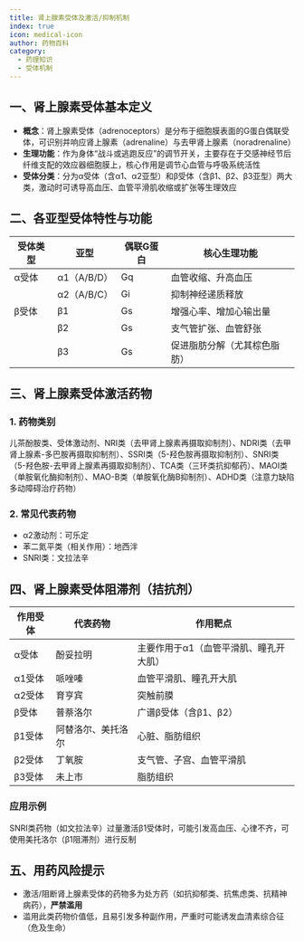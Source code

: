 ```yaml
---
title: 肾上腺素受体及激活/抑制机制
index: true
icon: medical-icon
author: 药物百科
category:
  - 药理知识
  - 受体机制
---
```


## 一、肾上腺素受体基本定义
- **概念**：肾上腺素受体（adrenoceptors）是分布于细胞膜表面的G蛋白偶联受体，可识别并响应肾上腺素（adrenaline）与去甲肾上腺素（noradrenaline）
- **生理功能**：作为身体“战斗或逃跑反应”的调节开关，主要存在于交感神经节后纤维支配的效应器细胞膜上，核心作用是调节心血管与呼吸系统活性
- **受体分类**：分为α受体（含α1、α2亚型）和β受体（含β1、β2、β3亚型）两大类，激动时可诱导高血压、血管平滑肌收缩或扩张等生理效应


## 二、各亚型受体特性与功能
| 受体类型 | 亚型       | 偶联G蛋白 | 核心生理功能                 |
|----------|------------|-----------|------------------------------|
| α受体    | α1（A/B/D）| Gq        | 血管收缩、升高血压           |
|          | α2（A/B/C）| Gi        | 抑制神经递质释放             |
| β受体    | β1         | Gs        | 增强心率、增加心输出量       |
|          | β2         | Gs        | 支气管扩张、血管舒张         |
|          | β3         | Gs        | 促进脂肪分解（尤其棕色脂肪） |


## 三、肾上腺素受体激活药物
### 1. 药物类别
儿茶酚胺类、受体激动剂、NRI类（去甲肾上腺素再摄取抑制剂）、NDRI类（去甲肾上腺素-多巴胺再摄取抑制剂）、SSRI类（5-羟色胺再摄取抑制剂）、SNRI类（5-羟色胺-去甲肾上腺素再摄取抑制剂）、TCA类（三环类抗抑郁药）、MAOI类（单胺氧化酶抑制剂）、MAO-B类（单胺氧化酶B抑制剂）、ADHD类（注意力缺陷多动障碍治疗药物）

### 2. 常见代表药物
- α2激动剂：可乐定
- 苯二氮平类（相关作用）：地西泮
- SNRI类：文拉法辛


## 四、肾上腺素受体阻滞剂（拮抗剂）
| 作用受体 | 代表药物       | 作用靶点               |
|----------|----------------|------------------------|
| α受体    | 酚妥拉明       | 主要作用于α1（血管平滑肌、瞳孔开大肌） |
| α1受体   | 哌唑嗪         | 血管平滑肌、瞳孔开大肌 |
| α2受体   | 育亨宾         | 突触前膜               |
| β受体    | 普萘洛尔       | 广谱β受体（含β1、β2）  |
| β1受体   | 阿替洛尔、美托洛尔 | 心脏、脂肪组织         |
| β2受体   | 丁氧胺         | 支气管、子宫、血管平滑肌 |
| β3受体   | 未上市         | 脂肪组织               |

### 应用示例
SNRI类药物（如文拉法辛）过量激活β1受体时，可能引发高血压、心律不齐，可使用美托洛尔（β1阻滞剂）进行反制


## 五、用药风险提示
- 激活/阻断肾上腺素受体的药物多为处方药（如抗抑郁类、抗焦虑类、抗精神病药），**严禁滥用**
- 滥用此类药物价值低，且易引发多种副作用，严重时可能诱发血清素综合征（危及生命）
